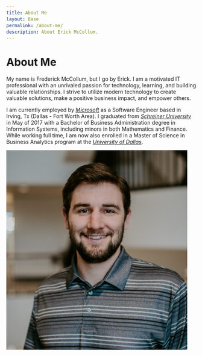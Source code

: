 ```yaml
---
title: About Me
layout: Base
permalink: /about-me/
description: About Erick McCollum.
---
```


# About Me
My name is Frederick McCollum, but I go by Erick. I am a motivated IT
professional with an unrivaled passion for technology, learning, and building
valuable relationships. I strive to utilize modern technology to create valuable
solutions, make a positive business impact, and empower others.

I am currently employed by *[Microsoft](https://careers.microsoft.com/us/en/)* as a Software Engineer based in Irving, Tx (Dallas - Fort Worth Area). I graduated from *[Schreiner University](https://schreiner.edu/)* in May of 2017 with a Bachelor of Business Administration degree in Information Systems, including minors in both Mathematics and Finance. While working full time, I am now also enrolled in a Master of Science in Business Analytics program at the *[University of Dallas](https://udallas.edu/)*.

<div class="text-center">
    <img src="/assets/images/profileheadshot.png" alt="Professional photo of Erick McCollum." class="w-25 rounded">
</div>